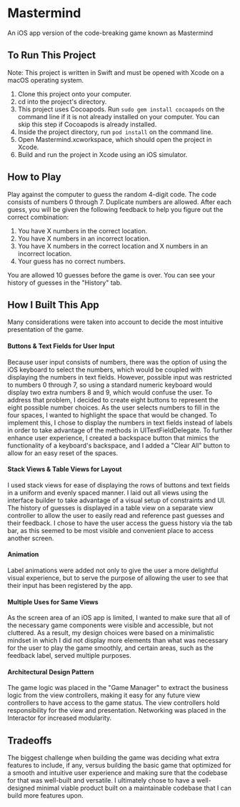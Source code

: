 # Mastermind
An iOS app version of the code-breaking game known as Mastermind

## To Run This Project
Note: This project is written in Swift and must be opened with Xcode on a macOS operating system.
1) Clone this project onto your computer.
2) cd into the project's directory.
3) This project uses Cocoapods. Run `sudo gem install cocoapods` on the command line if it is not already installed on your computer. You can skip this step if Cocoapods is already installed.
3) Inside the project directory, run `pod install` on the command line.
4) Open Mastermind.xcworkspace, which should open the project in Xcode.
5) Build and run the project in Xcode using an iOS simulator.

## How to Play
Play against the computer to guess the random 4-digit code. The code consists of numbers 0 through 7. Duplicate numbers are allowed. After each guess, you will be given the following feedback to help you figure out the correct combination:
1) You have X numbers in the correct location.
2) You have X numbers in an incorrect location.
3) You have X numbers in the correct location and X numbers in an incorrect location.
3) Your guess has no correct numbers.

You are allowed 10 guesses before the game is over. You can see your history of guesses in the "History" tab.

## How I Built This App
Many considerations were taken into account to decide the most intuitive presentation of the game.
#### Buttons & Text Fields for User Input
Because user input consists of numbers, there was the option of using the iOS keyboard to select the numbers, which would be coupled with displaying the numbers in text fields. However, possible input was restricted to numbers 0 through 7, so using a standard numeric keyboard would display two extra numbers 8 and 9, which would confuse the user. To address that problem, I decided to create eight buttons to represent the eight possible number choices. As the user selects numbers to fill in the four spaces, I wanted to highlight the space that would be changed. To implement this, I chose to display the numbers in text fields instead of labels in order to take advantage of the methods in UITextFieldDelegate. To further enhance user experience, I created a backspace button that mimics the functionality of a keyboard's backspace, and I added a "Clear All" button to allow for an easy reset of the spaces.
#### Stack Views & Table Views for Layout
I used stack views for ease of displaying the rows of buttons and text fields in a uniform and evenly spaced manner. I laid out all views using the interface builder to take advantage of a visual setup of constraints and UI. The history of guesses is displayed in a table view on a separate view controller to allow the user to easily read and reference past guesses and their feedback. I chose to have the user access the guess history via the tab bar, as this seemed to be most visible and convenient place to access another screen.
#### Animation
Label animations were added not only to give the user a more delightful visual experience, but to serve the purpose of allowing the user to see that their input has been registered by the app.
#### Multiple Uses for Same Views
As the screen area of an iOS app is limited, I wanted to make sure that all of the necessary game components were visible and accessible, but not cluttered. As a result, my design choices were based on a minimalistic mindset in which I did not display more elements than what was necessary for the user to play the game smoothly, and certain areas, such as the feedback label, served multiple purposes.
#### Architectural Design Pattern
The game logic was placed in the "Game Manager" to extract the business logic from the view controllers, making it easy for any future view controllers to have access to the game status. The view controllers hold responsibility for the view and presentation. Networking was placed in the Interactor for increased modularity.

## Tradeoffs 
The biggest challenge when building the game was deciding what extra features to include, if any, versus building the basic game that optimized for a smooth and intuitive user experience and making sure that the codebase for that was well-built and versatile. I ultimately chose to have a well-designed minimal viable product built on a maintainable codebase that I can build more features upon.
